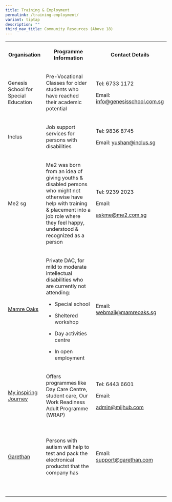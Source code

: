 ```yaml
---
title: Training & Employment
permalink: /training-employment/
variant: tiptap
description: ""
third_nav_title: Community Resources (Above 18)
---
```

<table style="minWidth: 75px">
<colgroup>
<col>
<col>
<col>
</colgroup>
<tbody>
<tr>
<th rowspan="1" colspan="1">
<p>Organisation</p>
</th>
<th rowspan="1" colspan="1">
<p>Programme Information</p>
</th>
<th rowspan="1" colspan="1">
<p>Contact Details</p>
</th>
</tr>
<tr>
<td rowspan="1" colspan="1">
<p>Genesis School for Special Education</p>
</td>
<td rowspan="1" colspan="1">
<p>Pre-Vocational Classes for older students who have reached their academic
potential</p>
</td>
<td rowspan="1" colspan="1">
<p>Tel: 6733 1172</p>
<p></p>
<p>Email: <a href="mailto:info@genesisschool.com.sg" rel="noopener noreferrer nofollow" target="_blank">info@genesisschool.com.sg</a>
</p>
</td>
</tr>
<tr>
<td rowspan="1" colspan="1">
<p>Inclus</p>
</td>
<td rowspan="1" colspan="1">
<p>Job support services for persons with disabilities</p>
</td>
<td rowspan="1" colspan="1">
<p>Tel: 9836 8745</p>
<p></p>
<p>Email: <a href="mailto:yushan@inclus.sg" rel="noopener noreferrer nofollow" target="_blank">yushan@inclus.sg</a>
</p>
</td>
</tr>
<tr>
<td rowspan="1" colspan="1">
<p>Me2 sg</p>
</td>
<td rowspan="1" colspan="1">
<p>Me2 was born from an idea of giving youths &amp; disabled persons who
might not otherwise have help with training &amp; placement into a job
role where they feel happy, understood &amp; recognized as a person</p>
</td>
<td rowspan="1" colspan="1">
<p>Tel: 9239 2023</p>
<p></p>
<p>Email:</p>
<p><a href="mailto:askme@me2.com.sg" rel="noopener noreferrer nofollow" target="_blank">askme@me2.com.sg</a>
</p>
<p></p>
<p></p>
<p></p>
</td>
</tr>
<tr>
<td rowspan="1" colspan="1">
<p><a href="mamreoaks.sg" rel="noopener nofollow" target="_blank">Mamre Oaks</a>
</p>
</td>
<td rowspan="1" colspan="1">
<p>Private DAC, for mild to moderate intellectual disabilities who are currently
not attending:</p>
<ul data-tight="true" class="tight">
<li>
<p>Special school</p>
</li>
<li>
<p>Sheltered workshop</p>
</li>
<li>
<p>Day activities centre</p>
</li>
<li>
<p>In open employment</p>
</li>
</ul>
</td>
<td rowspan="1" colspan="1">
<p>Email: <a href="mailto:webmail@mamreoaks.sg" rel="noopener noreferrer nofollow" target="_blank">webmail@mamreoaks.sg</a>
</p>
<p></p>
<p></p>
</td>
</tr>
<tr>
<td rowspan="1" colspan="1">
<p><a href="mijhub.com" rel="noopener nofollow" target="_blank">My inspiring Journey</a>
</p>
</td>
<td rowspan="1" colspan="1">
<p>Offers programmes like Day Care Centre, student care, Our Work Readiness
Adult Programme (WRAP)</p>
</td>
<td rowspan="1" colspan="1">
<p>Tel: 6443 6601</p>
<p></p>
<p>Email:</p>
<p><a href="mailto:admin@mijhub.com" rel="noopener noreferrer nofollow" target="_blank">admin@mijhub.com</a>
</p>
<p></p>
<p></p>
</td>
</tr>
<tr>
<td rowspan="1" colspan="1">
<p></p>
</td>
<td rowspan="1" colspan="1">
<p></p>
</td>
<td rowspan="1" colspan="1">
<p></p>
</td>
</tr>
<tr>
<td rowspan="1" colspan="1">
<p><a href="garethan.com/?page_id=10" rel="noopener nofollow" target="_blank">Garethan</a>
</p>
</td>
<td rowspan="1" colspan="1">
<p>Persons with autism will help to test and pack the electronical productst
that the company has</p>
</td>
<td rowspan="1" colspan="1">
<p>Email: <a href="mailto:support@garethan.com" rel="noopener noreferrer nofollow" target="_blank">support@garethan.com</a>
</p>
<p></p>
<p></p>
</td>
</tr>
<tr>
<td rowspan="1" colspan="1">
<p></p>
</td>
<td rowspan="1" colspan="1">
<p></p>
</td>
<td rowspan="1" colspan="1">
<p></p>
</td>
</tr>
<tr>
<td rowspan="1" colspan="1">
<p></p>
</td>
<td rowspan="1" colspan="1">
<p></p>
</td>
<td rowspan="1" colspan="1">
<p></p>
</td>
</tr>
</tbody>
</table>
<p></p>